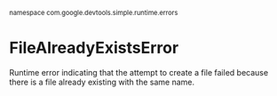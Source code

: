 <sub>namespace com.google.devtools.simple.runtime.errors</sub>
# FileAlreadyExistsError #

Runtime error indicating that the attempt to create a file failed because there is a file already existing with the same name.